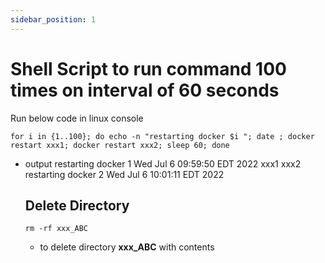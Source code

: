 ```yaml
---
sidebar_position: 1
---
```


# Shell Script to run command 100 times on interval of 60 seconds

Run below code in linux console

```
for i in {1..100}; do echo -n "restarting docker $i "; date ; docker restart xxx1; docker restart xxx2; sleep 60; done
```

- output
  restarting docker 1 Wed Jul 6 09:59:50 EDT 2022
  xxx1
  xxx2
  restarting docker 2 Wed Jul 6 10:01:11 EDT 2022

  ## Delete Directory

  `rm -rf xxx_ABC`

  - to delete directory **xxx_ABC** with contents
